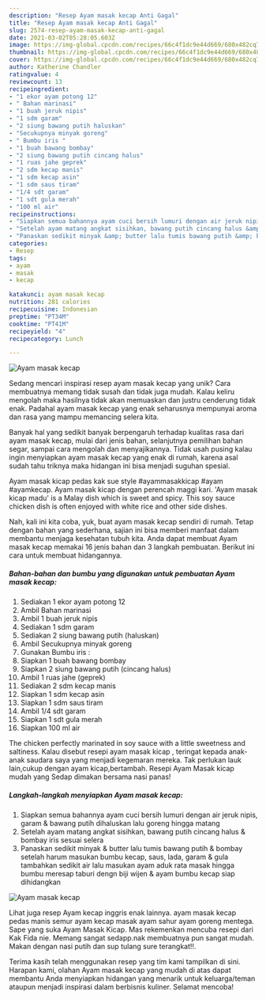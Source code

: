 ```yaml
---
description: "Resep Ayam masak kecap Anti Gagal"
title: "Resep Ayam masak kecap Anti Gagal"
slug: 2574-resep-ayam-masak-kecap-anti-gagal
date: 2021-03-02T05:28:05.603Z
image: https://img-global.cpcdn.com/recipes/66c4f1dc9e44d669/680x482cq70/ayam-masak-kecap-foto-resep-utama.jpg
thumbnail: https://img-global.cpcdn.com/recipes/66c4f1dc9e44d669/680x482cq70/ayam-masak-kecap-foto-resep-utama.jpg
cover: https://img-global.cpcdn.com/recipes/66c4f1dc9e44d669/680x482cq70/ayam-masak-kecap-foto-resep-utama.jpg
author: Katherine Chandler
ratingvalue: 4
reviewcount: 13
recipeingredient:
- "1 ekor ayam potong 12"
- " Bahan marinasi"
- "1 buah jeruk nipis"
- "1 sdm garam"
- "2 siung bawang putih haluskan"
- "Secukupnya minyak goreng"
- " Bumbu iris "
- "1 buah bawang bombay"
- "2 siung bawang putih cincang halus"
- "1 ruas jahe geprek"
- "2 sdm kecap manis"
- "1 sdm kecap asin"
- "1 sdm saus tiram"
- "1/4 sdt garam"
- "1 sdt gula merah"
- "100 ml air"
recipeinstructions:
- "Siapkan semua bahannya ayam cuci bersih lumuri dengan air jeruk nipis, garam &amp; bawang putih dihaluskan lalu goreng hingga matang"
- "Setelah ayam matang angkat sisihkan, bawang putih cincang halus &amp; bombay iris sesuai selera"
- "Panaskan sedikit minyak &amp; butter lalu tumis bawang putih &amp; bombay setelah harum masukan bumbu kecap, saus, lada, garam &amp; gula tambahkan sedikit air lalu masukan ayam aduk rata masak hingga bumbu meresap taburi dengn biji wijen &amp; ayam bumbu kecap siap dihidangkan"
categories:
- Resep
tags:
- ayam
- masak
- kecap

katakunci: ayam masak kecap 
nutrition: 281 calories
recipecuisine: Indonesian
preptime: "PT34M"
cooktime: "PT41M"
recipeyield: "4"
recipecategory: Lunch

---
```



![Ayam masak kecap](https://img-global.cpcdn.com/recipes/66c4f1dc9e44d669/680x482cq70/ayam-masak-kecap-foto-resep-utama.jpg)

Sedang mencari inspirasi resep ayam masak kecap yang unik? Cara membuatnya memang tidak susah dan tidak juga mudah. Kalau keliru mengolah maka hasilnya tidak akan memuaskan dan justru cenderung tidak enak. Padahal ayam masak kecap yang enak seharusnya mempunyai aroma dan rasa yang mampu memancing selera kita.

Banyak hal yang sedikit banyak berpengaruh terhadap kualitas rasa dari ayam masak kecap, mulai dari jenis bahan, selanjutnya pemilihan bahan segar, sampai cara mengolah dan menyajikannya. Tidak usah pusing kalau ingin menyiapkan ayam masak kecap yang enak di rumah, karena asal sudah tahu triknya maka hidangan ini bisa menjadi suguhan spesial.

Ayam masak kicap pedas kak sue style #ayammasakkicap #ayam #ayamkecap. Ayam masak kicap dengan perencah maggi kari. &#39;Ayam masak kicap madu&#39; is a Malay dish which is sweet and spicy. This soy sauce chicken dish is often enjoyed with white rice and other side dishes.


Nah, kali ini kita coba, yuk, buat ayam masak kecap sendiri di rumah. Tetap dengan bahan yang sederhana, sajian ini bisa memberi manfaat dalam membantu menjaga kesehatan tubuh kita. Anda dapat membuat Ayam masak kecap memakai 16 jenis bahan dan 3 langkah pembuatan. Berikut ini cara untuk membuat hidangannya.

<!--inarticleads1-->

##### Bahan-bahan dan bumbu yang digunakan untuk pembuatan Ayam masak kecap:

1. Sediakan 1 ekor ayam potong 12
1. Ambil  Bahan marinasi
1. Ambil 1 buah jeruk nipis
1. Sediakan 1 sdm garam
1. Sediakan 2 siung bawang putih (haluskan)
1. Ambil Secukupnya minyak goreng
1. Gunakan  Bumbu iris :
1. Siapkan 1 buah bawang bombay
1. Siapkan 2 siung bawang putih (cincang halus)
1. Ambil 1 ruas jahe (geprek)
1. Sediakan 2 sdm kecap manis
1. Siapkan 1 sdm kecap asin
1. Siapkan 1 sdm saus tiram
1. Ambil 1/4 sdt garam
1. Siapkan 1 sdt gula merah
1. Siapkan 100 ml air


The chicken perfectly marinated in soy sauce with a little sweetness and saltiness. Kalau disebut resepi ayam masak kicap , teringat kepada anak-anak saudara saya yang menjadi kegemaran mereka. Tak perlukan lauk lain,cukup dengan ayam kicap,bertambah. Resepi Ayam Masak kicap mudah yang Sedap dimakan bersama nasi panas! 

<!--inarticleads2-->

##### Langkah-langkah menyiapkan Ayam masak kecap:

1. Siapkan semua bahannya ayam cuci bersih lumuri dengan air jeruk nipis, garam &amp; bawang putih dihaluskan lalu goreng hingga matang
1. Setelah ayam matang angkat sisihkan, bawang putih cincang halus &amp; bombay iris sesuai selera
1. Panaskan sedikit minyak &amp; butter lalu tumis bawang putih &amp; bombay setelah harum masukan bumbu kecap, saus, lada, garam &amp; gula tambahkan sedikit air lalu masukan ayam aduk rata masak hingga bumbu meresap taburi dengn biji wijen &amp; ayam bumbu kecap siap dihidangkan
<img src="//assets-global.cpcdn.com/assets/icons/button_play-2c75c40dde080a61004c1f40b05d8f140eaff45d7e9e6481dc71c63d2e7c4909.png" alt="Ayam masak kecap">

Lihat juga resep Ayam kecap inggris enak lainnya. ayam masak kecap pedas manis semur ayam kecap masak ayam sahur ayam goreng mentega. Sape yang suka Ayam Masak Kicap. Mas rekemenkan mencuba resepi dari Kak Fida nie. Memang sangat sedapp.nak membuatnya pun sangat mudah. Makan dengan nasi putih dan sup tulang sure terangkat!!. 

Terima kasih telah menggunakan resep yang tim kami tampilkan di sini. Harapan kami, olahan Ayam masak kecap yang mudah di atas dapat membantu Anda menyiapkan hidangan yang menarik untuk keluarga/teman ataupun menjadi inspirasi dalam berbisnis kuliner. Selamat mencoba!
